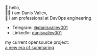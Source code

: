 👋 hello,  
👨‍💻 i am Danis Valiev,  
🥷 i am professional at DevOps engineering.  


+ Telegram: [@danisvaliev001](https://t.me/danisvaliev001)  
+ LinkedIn: [danisvaliev001](https://www.linkedin.com/in/danisvaliev001/)


my current opensource project:  
[a new era of summaring](https://github.com/danisvaliev001/lamark)


<!---
danisvaliev001/danisvaliev001 is a ✨ special ✨ repository because its `README.md` (this file) appears on your GitHub profile.
You can click the Preview link to take a look at your changes.
--->
